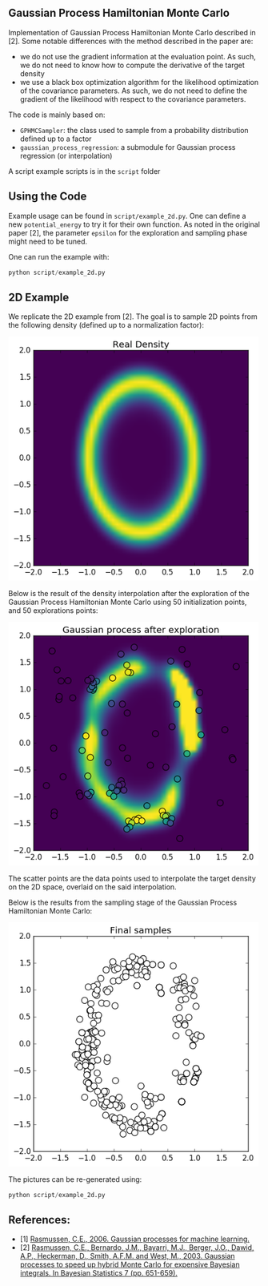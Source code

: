 ## Gaussian Process Hamiltonian Monte Carlo

Implementation of Gaussian Process Hamiltonian Monte Carlo described in [2].
Some notable differences with the method described in the paper are:
- we do not use the gradient information at the evaluation point. As such, 
we do not need to know how to compute the derivative of the target density
- we use a black box optimization algorithm for the likelihood optimization
of the covariance parameters. As such, we do not need to define the gradient
of the likelihood with respect to the covariance parameters.

The code is mainly based on:
- `GPHMCSampler`: the class used to sample from a probability distribution defined up to a factor
- `gaussian_process_regression`: a submodule for Gaussian process regression (or interpolation)

A script example scripts is in the `script` folder

## Using the Code

Example usage can be found in `script/example_2d.py`. One can define a new `potential_energy` to try it for their own function.
As noted in the original paper [2], the parameter `epsilon` for the exploration and sampling phase might need to be tuned.

One can run the example with:

```python
python script/example_2d.py 
```

## 2D Example

We replicate the 2D example from [2]. The goal is to sample 2D points from 
the following density (defined up to a normalization factor):

<img src="https://github.com/matthieule/gphmc/blob/master/figures/density.png" alt="alt text" width=500px>

Below is the result of the density interpolation after the exploration of the Gaussian
Process Hamiltonian Monte Carlo using 50 initialization points, and 50 explorations points:

<img src="https://github.com/matthieule/gphmc/blob/master/figures/estimation.png" alt="alt text" width=500px>

The scatter points are the data points used to interpolate the target density on the 2D space, overlaid on the said interpolation.

Below is the results from the sampling stage of the Gaussian Process Hamiltonian Monte Carlo:

<img src="https://github.com/matthieule/gphmc/blob/master/figures/sample.png" alt="alt text" width=500px>

The pictures can be re-generated using:

```python
python script/example_2d.py 
```

## References:
- [1] [Rasmussen, C.E., 2006. Gaussian processes for machine learning.](http://www.gaussianprocess.org/gpml/chapters/RW.pdf)
- [2] [Rasmussen, C.E., Bernardo, J.M., Bayarri, M.J., Berger, J.O., Dawid, A.P., Heckerman, D., Smith, A.F.M. and West, M., 2003. Gaussian processes to speed up hybrid Monte Carlo for expensive Bayesian integrals. In Bayesian Statistics 7 (pp. 651-659).](http://www.kyb.mpg.de/fileadmin/user_upload/files/publications/pdfs/pdf2080.pdf)
